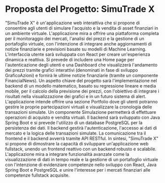# Proposta del Progetto: SimuTrade X

"SimuTrade X" è un'applicazione web interattiva che si propone di consentire agli utenti di simulare l'acquisto e la vendita di asset finanziari in un ambiente virtuale. L'applicazione mira a offrire una piattaforma completa per il monitoraggio dei mercati, l'analisi dei prezzi e la gestione di un portafoglio virtuale, con l'intenzione di integrare anche aggiornamenti di notizie finanziarie e previsioni basate su modelli di Machine Learning.
L'interfaccia utente sarà sviluppata con React per creare un'esperienza dinamica e reattiva. Si prevede di includere una Home page per l'autenticazione degli utenti e una Dashboard che visualizzerà l'andamento dei prezzi tramite grafici interattivi (denominati in fase di sviluppo GraficoAzioni) e fornirà le ultime notizie finanziarie (tramite un componente FinancialNews). Un aspetto chiave del progetto sarà l'implementazione nel backend di un modello matematico, basato su regressione lineare e media mobile, per il calcolo della previsione dei prezzi, con l'obiettivo di integrare i risultati nella visualizzazione dei grafici e in un futuro sistema di alert.
L'applicazione intende offrire una sezione Portfolio dove gli utenti potranno gestire le proprie partecipazioni virtuali e visualizzare la cronologia delle transazioni simulate. Un componente Simulazione permetterà di effettuare operazioni di acquisto e vendita virtuali.
Il backend sarà sviluppato con Java Spring Boot e si prevede l'utilizzo di un database PostgreSQL per la persistenza dei dati. Il backend gestirà l'autenticazione, l'accesso ai dati di mercato e la logica delle transazioni simulate. La comunicazione tra il frontend e il backend avverrà tramite API RESTful.
In sintesi, "SimuTrade X" si propone di dimostrare la capacità di sviluppare un'applicazione web fullstack, unendo un frontend reattivo con un backend robusto e scalabile. L'applicazione mira a integrare funzionalità avanzate come la visualizzazione di dati in tempo reale e la gestione di un portafoglio virtuale con l'intenzione di evidenziare competenze nello sviluppo con React, Java Spring Boot e PostgreSQL e unire l'interesse per i mercati finanziari alle competenze fullstack acquisite.
